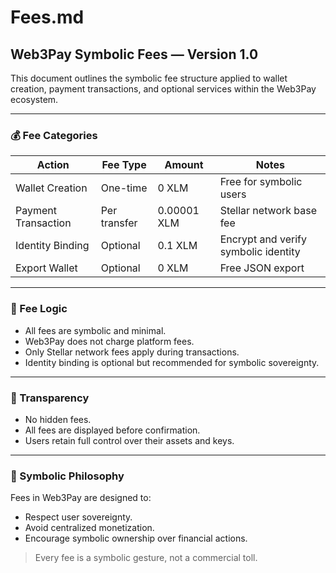 # Fees.md

## Web3Pay Symbolic Fees — Version 1.0

This document outlines the symbolic fee structure applied to wallet creation, payment transactions, and optional services within the Web3Pay ecosystem.

---

### 💰 Fee Categories

| Action              | Fee Type     | Amount      | Notes                                 |
|---------------------|--------------|-------------|----------------------------------------|
| Wallet Creation     | One-time     | 0 XLM       | Free for symbolic users                |
| Payment Transaction | Per transfer | 0.00001 XLM | Stellar network base fee               |
| Identity Binding    | Optional     | 0.1 XLM     | Encrypt and verify symbolic identity   |
| Export Wallet       | Optional     | 0 XLM       | Free JSON export                       |

---

### 🧩 Fee Logic

- All fees are symbolic and minimal.
- Web3Pay does not charge platform fees.
- Only Stellar network fees apply during transactions.
- Identity binding is optional but recommended for symbolic sovereignty.

---

### 🔐 Transparency

- No hidden fees.
- All fees are displayed before confirmation.
- Users retain full control over their assets and keys.

---

### 📎 Symbolic Philosophy

Fees in Web3Pay are designed to:
- Respect user sovereignty.
- Avoid centralized monetization.
- Encourage symbolic ownership over financial actions.

> Every fee is a symbolic gesture, not a commercial toll.
